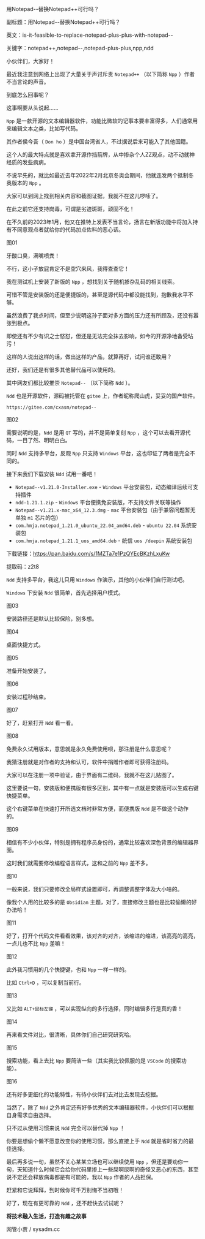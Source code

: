 用Notepad--替换Notepad++可行吗？

副标题：用Notepad--替换Notepad++可行吗？

英文：is-it-feasible-to-replace-notepad-plus-plus-with-notepad--

关键字：notepad++,notepad--,notepad-plus-plus,npp,ndd



小伙伴们，大家好！

最近我注意到网络上出现了大量关于声讨斥责 `Notepad++` （以下简称 `Npp` ）作者不当言论的声音。

到底怎么回事呢？

这事啊要从头说起......



`Npp` 是一款开源的文本编辑器软件，功能比微软的记事本要丰富得多，人们通常用来编辑文本之类，比如写代码。

其作者侯今吾（ `Don ho` ）是中国台湾省人，不过据说后来可能入了其他国籍。

这个人的最大特点就是喜欢拿开源作挡箭牌，从中掺杂个人ZZ观点，动不动就神经质的发些疯病。

不说早先的，就比如最近去年2022年2月北京冬奥会期间，他就连发两个抵制冬奥版本的 `Npp` 。

大家可以到网上找到相关内容和截图证据，我就不在这儿啰嗦了。

在此之前它还支持岗毒，可谓是劣迹斑斑，顽固不化！



在不久前的2023年1月，他又在推特上发表不当言论，扬言在新版功能中将加入持有不同意观点者就给你的代码加点佐料的恶心话。

图01



牙酸口臭，满嘴喷粪！

不行，这小子放屁肯定不是空穴来风，我得查查它！



我在测试机上安装了新版的 `Npp` ，想找到关于随机掺杂乱码的相关线索。

可惜不管是安装版的还是便捷版的，甚至是源代码中都没能找到，抱歉我水平不够。

虽然浪费了我点时间，但至少说明这孙子面对多方面的压力还有所顾及，还没有嚣张到极点。



即使还有不少有识之士怒怼，但还是无法完全抹去影响，如今的开源净地备受玷污！

这样的人说出这样的话，做出这样的产品，就算再好，试问谁还敢用？

还好，我们还是有很多其他替代品可以使用的。

其中网友们都比较推崇 `Notepad--` （以下简称 `Ndd` ）。



`Ndd` 也是开源软件，源码被托管在 `gitee` 上，作者昵称爬山虎，妥妥的国产软件。

```
https://gitee.com/cxasm/notepad--
```

图02



需要说明的是，`Ndd` 是用 `QT` 写的，并不是简单复刻 `Npp` ，这个可以去看开源代码，一目了然、明明白白。

同时 `Ndd` 支持多平台，反观 `Npp` 只支持 `Windows` 平台，这也印证了两者是完全不同的。



接下来我们下载安装 `Ndd` 试用一番吧！

* `Notepad--v1.21.0-Installer.exe` - `Windows` 平台安装包，动态编译后续可支持插件
* `ndd-1.21.1.zip` - `Windows` 平台便携免安装版，不支持文件关联等操作
* `Notepad--v1.21.x-mac_x64_12.3.dmg` - `mac` 平台安装包（由于兼容问题暂无单独 `m1` 芯片的包）
* `com.hmja.notepad_1.21.0_ubuntu_22.04_amd64.deb` - `ubuntu 22.04` 系统安装包
* `com.hmja.notepad_1.21.1_uos_amd64.deb` - 统信 `uos /deepin` 系统安装包



下载链接：https://pan.baidu.com/s/1MZTa7e1PzQYEcBKzhLxuKw

提取码：z2t8



`Ndd` 支持多平台，我这儿只用 `Windows` 作演示，其他的小伙伴们自行测试吧。



`Windows` 下安装 `Ndd` 很简单，首先选择用户模式。

图03



安装路径还是默认比较保险，别多想。

图04



桌面快捷方式。

图05



准备开始安装了。

图06



安装过程秒结束。

图07



好了，赶紧打开 `Ndd` 看一看。

图08



免费永久试用版本，意思就是永久免费使用呗，那注册是什么意思呢？

我猜注册就是对作者的支持和认可，软件中捐赠作者即可获得注册码。

大家可以在注册一项中验证，由于界面有二维码，我就不在这儿贴图了。



这里要说一句，安装版和便携版有很多区别，其中有一点就是安装版可以生成右键快捷菜单。

这个右键菜单在快速打开所选文档时非常方便，而便携版 `Ndd` 是不做这个动作的。

图09



相信有不少小伙伴，特别是拥有程序员身份的，通常比较喜欢深色背景的编辑器界面。

这时我们就需要修改编程语言样式，这和之前的 `Npp` 差不多。

图10



一般来说，我们只要修改全局样式设置即可，再调整调整字体及大小啥的。

像我个人用的比较多的是 `Obsidian` 主题，对了，直接修改主题也是比较偷懒的好办法哈！

图11



好了，打开个代码文件看看效果，该对齐的对齐，该缩进的缩进，该高亮的高亮，一点儿也不比 `Npp` 差嘛！

图12



此外我习惯用的几个快捷键，也和 `Npp` 一样一样的。

比如 `Ctrl+D` ，可以复制当前行。

图13



又比如 `ALT+鼠标左键` ，可以实现纵向的多行选择，同时编辑多行是真的香！

图14



再来看文件对比，很清晰，具体你们自己研究研究哈。

图15



搜索功能，看上去比 `Npp` 要简洁一些（其实我比较佩服的是 `VSCode` 的搜索功能）。

图16



还有好多更细化的功能特性，有待小伙伴们去对比去发现去挖掘。

当然了，除了 `Ndd` 之外肯定还有好多优秀的文本编辑器软件，小伙伴们可以根据自身需求自由选择。

只不过从使用习惯来说 `Ndd` 完全可以替代掉 `Npp` ！

你要是想偷个懒不愿意改变你的使用习惯，那么直接上手 `Ndd` 就是省时省力的最佳选择。



最后再多说一句，虽然不关心某某立场也可以继续使用 `Npp` ，但还是要劝你一句，天知道什么时候它会给你代码里掺上一些屎啊尿啊的奇怪又恶心的东西，甚至说不定还会释放病毒都是有可能的，我以 `Npp` 作者的人品担保。

赶紧和它说拜拜，到时候你可千万别悔不当初哦！

好了，现在有更可靠的 `Ndd` ，还不赶快去试试呢？



**将技术融入生活，打造有趣之故事**

网管小贾 / sysadm.cc
